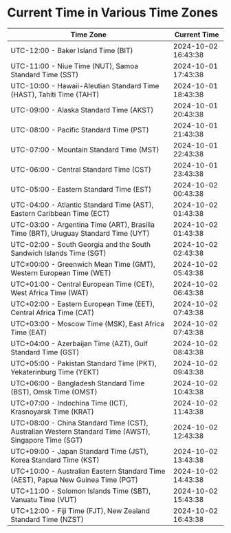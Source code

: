 # Current Time in Various Time Zones

| Time Zone | Current Time |
|-----------|--------------|
| UTC-12:00 - Baker Island Time (BIT) | 2024-10-02 16:43:38 |
| UTC-11:00 - Niue Time (NUT), Samoa Standard Time (SST) | 2024-10-01 17:43:38 |
| UTC-10:00 - Hawaii-Aleutian Standard Time (HAST), Tahiti Time (TAHT) | 2024-10-01 18:43:38 |
| UTC-09:00 - Alaska Standard Time (AKST) | 2024-10-01 20:43:38 |
| UTC-08:00 - Pacific Standard Time (PST) | 2024-10-01 21:43:38 |
| UTC-07:00 - Mountain Standard Time (MST) | 2024-10-01 22:43:38 |
| UTC-06:00 - Central Standard Time (CST) | 2024-10-01 23:43:38 |
| UTC-05:00 - Eastern Standard Time (EST) | 2024-10-02 00:43:38 |
| UTC-04:00 - Atlantic Standard Time (AST), Eastern Caribbean Time (ECT) | 2024-10-02 01:43:38 |
| UTC-03:00 - Argentina Time (ART), Brasília Time (BRT), Uruguay Standard Time (UYT) | 2024-10-02 01:43:38 |
| UTC-02:00 - South Georgia and the South Sandwich Islands Time (SGT) | 2024-10-02 02:43:38 |
| UTC±00:00 - Greenwich Mean Time (GMT), Western European Time (WET) | 2024-10-02 05:43:38 |
| UTC+01:00 - Central European Time (CET), West Africa Time (WAT) | 2024-10-02 06:43:38 |
| UTC+02:00 - Eastern European Time (EET), Central Africa Time (CAT) | 2024-10-02 07:43:38 |
| UTC+03:00 - Moscow Time (MSK), East Africa Time (EAT) | 2024-10-02 07:43:38 |
| UTC+04:00 - Azerbaijan Time (AZT), Gulf Standard Time (GST) | 2024-10-02 08:43:38 |
| UTC+05:00 - Pakistan Standard Time (PKT), Yekaterinburg Time (YEKT) | 2024-10-02 09:43:38 |
| UTC+06:00 - Bangladesh Standard Time (BST), Omsk Time (OMST) | 2024-10-02 10:43:38 |
| UTC+07:00 - Indochina Time (ICT), Krasnoyarsk Time (KRAT) | 2024-10-02 11:43:38 |
| UTC+08:00 - China Standard Time (CST), Australian Western Standard Time (AWST), Singapore Time (SGT) | 2024-10-02 12:43:38 |
| UTC+09:00 - Japan Standard Time (JST), Korea Standard Time (KST) | 2024-10-02 13:43:38 |
| UTC+10:00 - Australian Eastern Standard Time (AEST), Papua New Guinea Time (PGT) | 2024-10-02 14:43:38 |
| UTC+11:00 - Solomon Islands Time (SBT), Vanuatu Time (VUT) | 2024-10-02 15:43:38 |
| UTC+12:00 - Fiji Time (FJT), New Zealand Standard Time (NZST) | 2024-10-02 16:43:38 |
